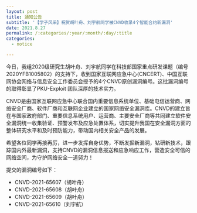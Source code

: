 ```yaml
---
layout: post
title: 通知公告
subtitle: '【学子风采】祝贺胡叶舟、刘宇航同学被CNVD收录4个智能合约新漏洞'
date: 2021.8.27
permalink: /:categories/:year/:month/:day/:title
categories:
  - notice

---
```


今日，我组2020级研究生胡叶舟、刘宇航同学在科技部国家重点研发课题（编号2020YFB1005802）的支持下，收到国家互联网应急中心(CNCERT)、中国互联网协会网络与信息安全工作委员会授予的4个CNVD原创漏洞编号。这批漏洞编号的取得彰显了PKU-Exploit 团队深厚的技术实力。

CNVD是由国家互联网应急中心联合国内重要信息系统单位、基础电信运营商、网络安全厂商、软件厂商和互联网企业建立的国家网络安全漏洞库。CNVD的建立旨在与国家政府部门、重要信息系统用户、运营商、主要安全厂商等共同建立软件安全漏洞统一收集验证、预警发布及应急处置体系，切实提升我国在安全漏洞方面的整体研究水平和及时预防能力，带动国内相关安全产品的发展。 

希望各位同学再接再厉，进一步发挥自身优势，不断发掘新漏洞，钻研新技术，跟踪国内外最新漏洞，支持CNVD的漏洞信息报送和应急响应工作，营造安全可信的网络空间，为守护网络安全一道努力！

提交的漏洞编号如下：
+ CNVD-2021-65607（胡叶舟）
+ CNVD-2021-65608（胡叶舟）
+ CNVD-2021-65609（胡叶舟）
+ CNVD-2021-65610（刘宇航）